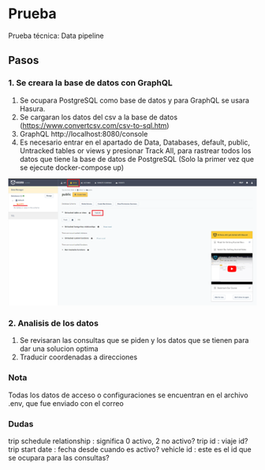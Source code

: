 # Prueba
Prueba técnica: Data pipeline

## Pasos

### 1. Se creara la base de datos con GraphQL
1. Se ocupara PostgreSQL como base de datos y para GraphQL se usara Hasura.
2. Se cargaran los datos del csv a la base de datos (https://www.convertcsv.com/csv-to-sql.htm)
3. GraphQL http://localhost:8080/console
4. Es necesario entrar en el apartado de Data, Databases, default, public, Untracked tables or views y presionar Track All, para rastrear todos los datos que tiene la base de datos de PostgreSQL (Solo la primer vez que se ejecute docker-compose up)

![Alt text](doc/resource/track.png?raw=true "Title")

### 2. Analisis de los datos
1. Se revisaran las consultas que se piden y los datos que se tienen para dar una solucion optima
2. Traducir coordenadas a direcciones



### Nota
Todas los datos de acceso o configuraciones se encuentran en el archivo .env, que fue enviado con el correo


### Dudas
trip schedule relationship : significa 0 activo, 2 no activo?
trip id : viaje id?
trip start date : fecha desde cuando es activo?
vehicle id : este es el id que se ocupara para las consultas?



